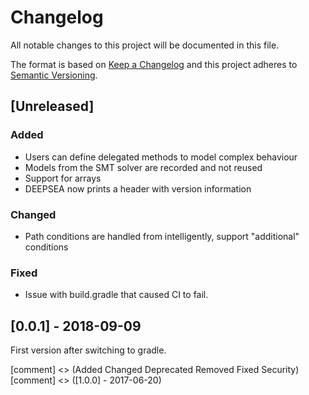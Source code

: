 # Changelog
All notable changes to this project will be documented in this file.

The format is based on [Keep a Changelog](http://keepachangelog.com/en/1.0.0/)
and this project adheres to [Semantic Versioning](http://semver.org/spec/v2.0.0.html).

## [Unreleased]

### Added
- Users can define delegated methods to model complex behaviour
- Models from the SMT solver are recorded and not reused
- Support for arrays
- DEEPSEA now prints a header with version information

### Changed
- Path conditions are handled from intelligently, support "additional" conditions

### Fixed
- Issue with build.gradle that caused CI to fail.

## [0.0.1] - 2018-09-09

First version after switching to gradle.

[comment] <> (Added Changed Deprecated Removed Fixed Security)
[comment] <> ([1.0.0] - 2017-06-20)
